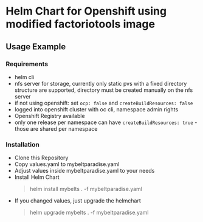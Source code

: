 # Helm Chart for Openshift using modified factoriotools image

## Usage Example

### Requirements
- helm cli
- nfs server for storage, currently only static pvs with a fixed directory structure are supported, directory must be created manually on the nfs server
- if not using openshift: set `ocp: false` and `createBuildResources: false`
- logged into openshift cluster with oc cli, namespace admin rights
- Openshift Registry available
- only one release per namespace can have `createBuildResources: true` - those are shared per namespace

### Installation
- Clone this Repository
- Copy values.yaml to mybeltparadise.yaml
- Adjust values inside mybeltparadise.yaml to your needs
- Install Helm Chart
  > helm install mybelts . -f mybeltparadise.yaml
- If you changed values, just upgrade the helmchart
  > helm upgrade mybelts . -f mybeltparadise.yaml
